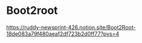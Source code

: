 # Boot2root
https://ruddy-newsprint-426.notion.site/Boot2Root-18de083a79f480aeaf2df723b2d0ff77?pvs=4

